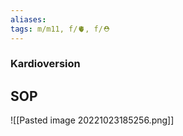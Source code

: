 ```yaml
---
aliases: 
tags: m/m11, f/🫀, f/⛑️
---
```

### Kardioversion
## SOP
![[Pasted image 20221023185256.png]]